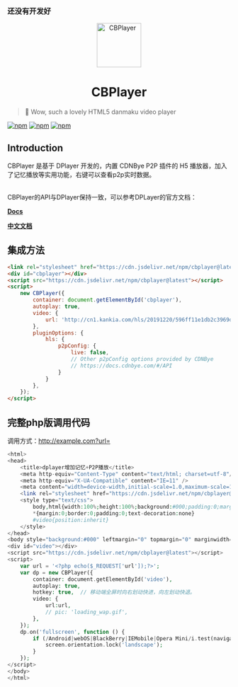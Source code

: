 
### 还没有开发好


<p align="center">
<img src="https://cdnbye.oss-cn-beijing.aliyuncs.com/pic/cdnbye.png" alt="CBPlayer" width="100">
</p>
<h1 align="center">CBPlayer</h1>

> 🍭 Wow, such a lovely HTML5 danmaku video player

[![npm](https://img.shields.io/npm/v/cbplayer.svg?style=flat-square)](https://www.npmjs.com/package/cbplayer)
[![npm](https://img.shields.io/npm/l/cbplayer.svg?style=flat-square)](https://github.com/MoePlayer/DPlayer/blob/master/LICENSE)
[![npm](https://img.shields.io/npm/dt/cbplayer.svg?style=flat-square)](https://www.npmjs.com/package/cbplayer)

## Introduction

CBPlayer 是基于 DPlayer 开发的，内置 CDNBye P2P 插件的 H5 播放器，加入了记忆播放等实用功能，右键可以查看p2p实时数据。

<br>
CBPlayer的API与DPlayer保持一致，可以参考DPLayer的官方文档：

**[Docs](http://dplayer.js.org)**

**[中文文档](http://dplayer.js.org/#/zh-Hans/)**

## 集成方法

```html
<link rel="stylesheet" href="https://cdn.jsdelivr.net/npm/cbplayer@latest/dist/CBPlayer.min.css" />
<div id="cbplayer"></div>
<script src="https://cdn.jsdelivr.net/npm/cbplayer@latest"></script>
<script>
    new CBPlayer({
        container: document.getElementById('cbplayer'),
        autoplay: true,
        video: {
            url: 'http://cn1.kankia.com/hls/20191220/596ff11e1db2c3969da01367fc41d3b0/1576776716/index.m3u8',
        },
        pluginOptions: {
            hls: {
                p2pConfig: {
                    live: false,
                    // Other p2pConfig options provided by CDNBye
                    // https://docs.cdnbye.com/#/API
                }
            }
        },
    });
</script>
```

## 完整php版调用代码
调用方式：http://example.com?url=
```php
<html>
<head>
    <title>dplayer增加记忆+P2P播放</title>
    <meta http-equiv="Content-Type" content="text/html; charset=utf-8"/>
    <meta http-equiv="X-UA-Compatible" content="IE=11" />
    <meta content="width=device-width,initial-scale=1.0,maximum-scale=1.0,user-scalable=no" id="viewport" name="viewport">
    <link rel="stylesheet" href="https://cdn.jsdelivr.net/npm/cbplayer@latest/dist/CBPlayer.min.css" />
    <style type="text/css">
        body,html{width:100%;height:100%;background:#000;padding:0;margin:0;overflow-x:hidden;overflow-y:hidden}
        *{margin:0;border:0;padding:0;text-decoration:none}
        #video{position:inherit}
    </style>
</head>
<body style="background:#000" leftmargin="0" topmargin="0" marginwidth="0" marginheight="0" oncontextmenu=window.event.returnValue=false>
<div id="video"></div>
<script src="https://cdn.jsdelivr.net/npm/cbplayer@latest"></script>
<script>
    var url = '<?php echo($_REQUEST['url']);?>';
    var dp = new CBPlayer({
        container: document.getElementById('video'),
        autoplay: true,
        hotkey: true,  // 移动端全屏时向右划动快进，向左划动快退。
        video: {
            url:url,
            // pic: 'loading_wap.gif',
        },
    });
    dp.on('fullscreen', function () {
        if (/Android|webOS|BlackBerry|IEMobile|Opera Mini/i.test(navigator.userAgent)) {
            screen.orientation.lock('landscape');
        }
    });
</script>
</body>
</html>
```
